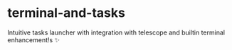# terminal-and-tasks
Intuitive tasks launcher with integration with telescope and builtin terminal enhancement!s ✨
